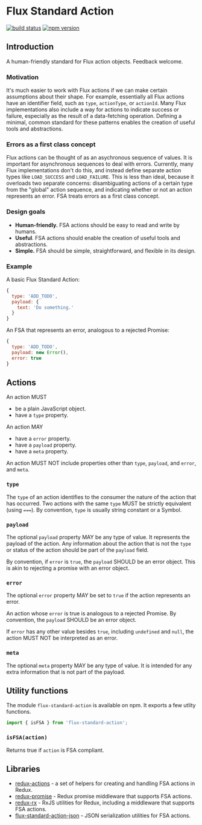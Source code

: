 Flux Standard Action
====================

[![build status](https://img.shields.io/travis/acdlite/flux-standard-action/master.svg?style=flat-square)](https://travis-ci.org/acdlite/flux-standard-action)
[![npm version](https://img.shields.io/npm/v/flux-standard-action.svg?style=flat-square)](https://www.npmjs.com/package/flux-standard-action)

## Introduction

A human-friendly standard for Flux action objects. Feedback welcome.

### Motivation

It's much easier to work with Flux actions if we can make certain assumptions about their shape. For example, essentially all Flux actions have an identifier field, such as `type`, `actionType`, or `actionId`. Many Flux implementations also include a way for actions to indicate success or failure, especially as the result of a data-fetching operation. Defining a minimal, common standard for these patterns enables the creation of useful tools and abstractions.

### Errors as a first class concept

Flux actions can be thought of as an asychronous sequence of values. It is important for asynchronous sequences to deal with errors. Currently, many Flux implementations don't do this, and instead define separate action types like `LOAD_SUCCESS` and `LOAD_FAILURE`. This is less than ideal, because it overloads two separate concerns: disambiguating actions of a certain type from the "global" action sequence, and indicating whether or not an action represents an error. FSA treats errors as a first class concept.

### Design goals

- **Human-friendly.** FSA actions should be easy to read and write by humans.
- **Useful**. FSA actions should enable the creation of useful tools and abstractions.
- **Simple.** FSA should be simple, straightforward, and flexible in its design.

### Example

A basic Flux Standard Action:

```js
{
  type: 'ADD_TODO',
  payload: {
    text: 'Do something.'  
  }
}
```

An FSA that represents an error, analogous to a rejected Promise:

```js
{
  type: 'ADD_TODO',
  payload: new Error(),
  error: true
}
```

## Actions

An action MUST

- be a plain JavaScript object.
- have a `type` property.

An action MAY

- have a `error` property.
- have a `payload` property.
- have a `meta` property.

An action MUST NOT include properties other than `type`, `payload`, and `error`, and `meta`.

### `type`

The `type` of an action identifies to the consumer the nature of the action that has occurred. Two actions with the same `type` MUST be strictly equivalent (using `===`). By convention, `type` is usually string constant or a Symbol.

### `payload`

The optional `payload` property MAY be any type of value. It represents the payload of the action. Any information about the action that is not the `type` or status of the action should be part of the `payload` field.

By convention, if `error` is `true`, the `payload` SHOULD be an error object. This is akin to rejecting a promise with an error object.

### `error`

The optional `error` property MAY be set to `true` if the action represents an error.

An action whose `error` is true is analogous to a rejected Promise. By convention, the `payload` SHOULD be an error object.

If `error` has any other value besides `true`, including `undefined` and `null`, the action MUST NOT be interpreted as an error.

### `meta`

The optional `meta` property MAY be any type of value. It is intended for any extra information that is not part of the payload.

## Utility functions

The module `flux-standard-action` is available on npm. It exports a few utlity functions.

```js
import { isFSA } from 'flux-standard-action';
```
### `isFSA(action)`

Returns true if `action` is FSA compliant.

## Libraries

- [redux-actions](https://github.com/acdlite/redux-actions) - a set of helpers for creating and handling FSA actions in Redux.
- [redux-promise](https://github.com/acdlite/redux-promise) - Redux promise middleware that supports FSA actions.
- [redux-rx](https://github.com/acdlite/redux-rx) - RxJS utilities for Redux, including a middleware that supports FSA actions.
- [flux-standard-action-json](https://github.com/rstuven/flux-standard-action-json) - JSON serialization utilities for FSA actions.
